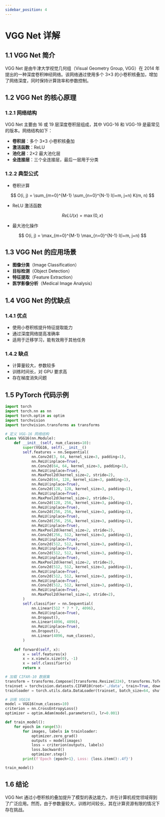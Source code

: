 ```yaml
---
sidebar_position: 4
---
```


# VGG Net 详解

## 1.1 VGG Net 简介

VGG Net 是由牛津大学视觉几何组（Visual Geometry Group, VGG）在 2014 年提出的一种深度卷积神经网络。该网络通过使用多个 3×3 的小卷积核叠加，增加了网络深度，同时保持计算效率和参数控制。

## 1.2 VGG Net 的核心原理

### 1.2.1 网络结构

VGG Net 主要由 16 或 19 层深度卷积层组成，其中 VGG-16 和 VGG-19 是最常见的版本。网络结构如下：

- **卷积层**：多个 3×3 小卷积核叠加
- **激活函数**：ReLU
- **池化层**：2×2 最大池化层
- **全连接层**：三个全连接层，最后一层用于分类

### 1.2.2 典型公式

- 卷积计算

$$
O(i, j) = \sum_{m=0}^{M-1} \sum_{n=0}^{N-1} I(i+m, j+n) K(m, n)
$$
- ReLU 激活函数

$$
ReLU(x) = \max(0, x)
$$
- 最大池化操作

$$
O(i, j) = \max_{m=0}^{M-1} \max_{n=0}^{N-1} I(i+m, j+n)
$$

## 1.3 VGG Net 的应用场景

- **图像分类**（Image Classification）
- **目标检测**（Object Detection）
- **特征提取**（Feature Extraction）
- **医学影像分析**（Medical Image Analysis）

## 1.4 VGG Net 的优缺点

### 1.4.1 优点

- 使用小卷积核提升特征提取能力
- 通过深度网络提高准确率
- 适用于迁移学习，能有效用于其他任务

### 1.4.2 缺点

- 计算量较大，参数较多
- 训练时间长，对 GPU 要求高
- 存在梯度消失问题

## 1.5 PyTorch 代码示例

```Python
import torch
import torch.nn as nn
import torch.optim as optim
import torchvision
import torchvision.transforms as transforms

# 定义 VGG-16 网络结构
class VGG16(nn.Module):
    def __init__(self, num_classes=10):
        super(VGG16, self).__init__()
        self.features = nn.Sequential(
            nn.Conv2d(3, 64, kernel_size=3, padding=1),
            nn.ReLU(inplace=True),
            nn.Conv2d(64, 64, kernel_size=3, padding=1),
            nn.ReLU(inplace=True),
            nn.MaxPool2d(kernel_size=2, stride=2),
            nn.Conv2d(64, 128, kernel_size=3, padding=1),
            nn.ReLU(inplace=True),
            nn.Conv2d(128, 128, kernel_size=3, padding=1),
            nn.ReLU(inplace=True),
            nn.MaxPool2d(kernel_size=2, stride=2),
            nn.Conv2d(128, 256, kernel_size=3, padding=1),
            nn.ReLU(inplace=True),
            nn.Conv2d(256, 256, kernel_size=3, padding=1),
            nn.ReLU(inplace=True),
            nn.Conv2d(256, 256, kernel_size=3, padding=1),
            nn.ReLU(inplace=True),
            nn.MaxPool2d(kernel_size=2, stride=2),
            nn.Conv2d(256, 512, kernel_size=3, padding=1),
            nn.ReLU(inplace=True),
            nn.Conv2d(512, 512, kernel_size=3, padding=1),
            nn.ReLU(inplace=True),
            nn.Conv2d(512, 512, kernel_size=3, padding=1),
            nn.ReLU(inplace=True),
            nn.MaxPool2d(kernel_size=2, stride=2),
            nn.Conv2d(512, 512, kernel_size=3, padding=1),
            nn.ReLU(inplace=True),
            nn.Conv2d(512, 512, kernel_size=3, padding=1),
            nn.ReLU(inplace=True),
            nn.Conv2d(512, 512, kernel_size=3, padding=1),
            nn.ReLU(inplace=True),
            nn.MaxPool2d(kernel_size=2, stride=2),
        )
        self.classifier = nn.Sequential(
            nn.Linear(512 * 7 * 7, 4096),
            nn.ReLU(inplace=True),
            nn.Dropout(),
            nn.Linear(4096, 4096),
            nn.ReLU(inplace=True),
            nn.Dropout(),
            nn.Linear(4096, num_classes),
        )
    
    def forward(self, x):
        x = self.features(x)
        x = x.view(x.size(0), -1)
        x = self.classifier(x)
        return x

# 加载 CIFAR-10 数据集
transform = transforms.Compose([transforms.Resize(224), transforms.ToTensor(), transforms.Normalize((0.5,), (0.5,))])
trainset = torchvision.datasets.CIFAR10(root='./data', train=True, download=True, transform=transform)
trainloader = torch.utils.data.DataLoader(trainset, batch_size=64, shuffle=True)

# 训练 VGG16
model = VGG16(num_classes=10)
criterion = nn.CrossEntropyLoss()
optimizer = optim.Adam(model.parameters(), lr=0.001)

def train_model():
    for epoch in range(5):
        for images, labels in trainloader:
            optimizer.zero_grad()
            outputs = model(images)
            loss = criterion(outputs, labels)
            loss.backward()
            optimizer.step()
        print(f'Epoch {epoch+1}, Loss: {loss.item():.4f}')

train_model()
```

## 1.6 结论

VGG Net 通过小卷积核的叠加提升了模型的表达能力，并在计算机视觉领域得到了广泛应用。然而，由于参数量较大，训练时间较长，其在计算资源有限的情况下存在挑战。